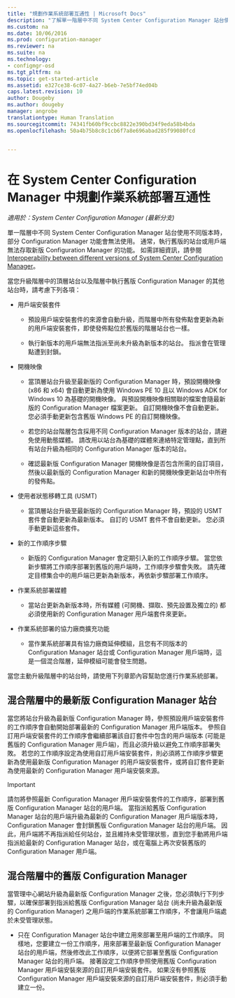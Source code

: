 ```yaml
---
title: "規劃作業系統部署互通性 | Microsoft Docs"
description: "了解單一階層中不同 System Center Configuration Manager 站台使用不同版本時的互通性問題。"
ms.custom: na
ms.date: 10/06/2016
ms.prod: configuration-manager
ms.reviewer: na
ms.suite: na
ms.technology:
- configmgr-osd
ms.tgt_pltfrm: na
ms.topic: get-started-article
ms.assetid: e327ce38-6c07-4a27-b6eb-7e5bf74ed04b
caps.latest.revision: 10
author: Dougeby
ms.author: dougeby
manager: angrobe
translationtype: Human Translation
ms.sourcegitcommit: 74341fb60bf9ccbc8822e390bd34f9eda58b4bda
ms.openlocfilehash: 50a4b75b8c8c1cb6f7a8e696abad285f99080fcd


---
```

# <a name="planning-for-operating-system-deployment-interoperability-in-system-center-configuration-manager"></a>在 System Center Configuration Manager 中規劃作業系統部署互通性

*適用於：System Center Configuration Manager (最新分支)*

單一階層中不同 System Center Configuration Manager 站台使用不同版本時，部分 Configuration Manager 功能會無法使用。 通常，執行舊版的站台或用戶端無法存取新版 Configuration Manager 的功能。 如需詳細資訊，請參閱 [Interoperability between different versions of System Center Configuration Manager](../../core/plan-design/hierarchy/interoperability-between-different-versions.md)。  

 當您升級階層中的頂層站台以及階層中執行舊版 Configuration Manager 的其他站台時，請考慮下列各項：  

-   用戶端安裝套件  

    -   預設用戶端安裝套件的來源會自動升級，而階層中所有發佈點會更新為新的用戶端安裝套件，即使發佈點位於舊版的階層站台也一樣。  

    -   執行新版本的用戶端無法指派至尚未升級為新版本的站台。 指派會在管理點遭到封鎖。  

-   開機映像  

    -   當頂層站台升級至最新版的 Configuration Manager 時，預設開機映像 (x86 和 x64) 會自動更新為使用 Windows PE 10 且以 Windows ADK for Windows 10 為基礎的開機映像。 與預設開機映像相關聯的檔案會隨最新版的 Configuration Manager 檔案更新。 自訂開機映像不會自動更新。 您必須手動更新包含舊版 Windows PE 的自訂開機映像。  

    -   若您的站台階層包含採用不同 Configuration Manager 版本的站台，請避免使用動態媒體。 請改用以站台為基礎的媒體來連絡特定管理點，直到所有站台升級為相同的 Configuration Manager 版本的站台。  

    -   確認最新版 Configuration Manager 開機映像是否包含所需的自訂項目，然後以最新版的 Configuration Manager 和新的開機映像更新站台中所有的發佈點。  

-   使用者狀態移轉工具 (USMT)  

    -   當頂層站台升級至最新版的 Configuration Manager 時，預設的 USMT 套件會自動更新為最新版本。 自訂的 USMT 套件不會自動更新。 您必須手動更新這些套件。  

-   新的工作順序步驟  

    -   新版的 Configuration Manager 會定期引入新的工作順序步驟。 當您依新步驟將工作順序部署到舊版的用戶端時，工作順序步驟會失敗。 請先確定目標集合中的用戶端已更新為新版本，再依新步驟部署工作順序。  

-   作業系統部署媒體  

    -   當站台更新為新版本時，所有媒體 (可開機、擷取、預先設置及獨立的) 都必須使用新的 Configuration Manager 用戶端套件來更新。  

-   作業系統部署的協力廠商擴充功能  

    -   當作業系統部署具有協力廠商延伸模組，且您有不同版本的 Configuration Manager 站台或 Configuration Manager 用戶端時，這是一個混合階層，延伸模組可能會發生問題。  

 當您主動升級階層中的站台時，請使用下列章節內容幫助您進行作業系統部署。  

## <a name="latest-version-of-configuration-manager-sites-in-a-mixed-hierarchy"></a>混合階層中的最新版 Configuration Manager 站台  
 當您將站台升級為最新版 Configuration Manager 時，參照預設用戶端安裝套件的工作順序會自動開始部署最新的 Configuration Manager 用戶端版本。 參照自訂用戶端安裝套件的工作順序會繼續部署該自訂套件中包含的用戶端版本 (可能是舊版的 Configuration Manager 用戶端)，而且必須升級以避免工作順序部署失敗。 若您的工作順序設定為使用自訂用戶端安裝套件，則必須將工作順序步驟更新為使用最新版 Configuration Manager 的用戶端安裝套件，或將自訂套件更新為使用最新的 Configuration Manager 用戶端安裝來源。  

> [!IMPORTANT]  
>  請勿將參照最新 Configuration Manager 用戶端安裝套件的工作順序，部署到舊版 Configuration Manager 站台的用戶端。 當指派給舊版 Configuration Manager 站台的用戶端升級為最新的 Configuration Manager 用戶端版本時，Configuration Manager 會封鎖舊版 Configuration Manager 站台的用戶端。 因此，用戶端將不再指派給任何站台，並且維持未受管理狀態，直到您手動將用戶端指派給最新的 Configuration Manager 站台，或在電腦上再次安裝舊版的 Configuration Manager 用戶端。  

## <a name="older-versions-of-configuration-manager-in-a-mixed-hierarchy"></a>混合階層中的舊版 Configuration Manager  
 當管理中心網站升級為最新版 Configuration Manager 之後，您必須執行下列步驟，以確保部署到指派給舊版 Configuration Manager 站台 (尚未升級為最新版的 Configuration Manager) 之用戶端的作業系統部署工作順序，不會讓用戶端處於未受管理狀態。  

-   只在 Configuration Manager 站台中建立用來部署至用戶端的工作順序。 同樣地，您要建立一份工作順序，用來部署至最新版 Configuration Manager 站台的用戶端，然後修改此工作順序，以便將它部署至舊版 Configuration Manager 站台的用戶端。 接著設定工作順序參照使用舊版 Configuration Manager 用戶端安裝來源的自訂用戶端安裝套件。 如果沒有參照舊版 Configuration Manager 用戶端安裝來源的自訂用戶端安裝套件，則必須手動建立一份。  



<!--HONumber=Dec16_HO3-->


